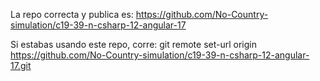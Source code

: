 La repo correcta y publica es: https://github.com/No-Country-simulation/c19-39-n-csharp-12-angular-17

Si estabas usando este repo, corre: git remote set-url origin https://github.com/No-Country-simulation/c19-39-n-csharp-12-angular-17.git
